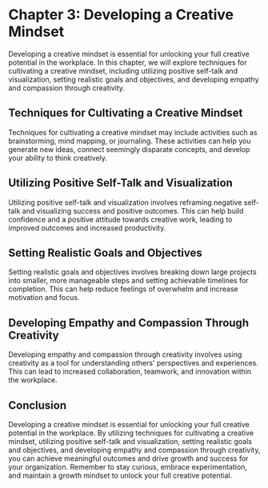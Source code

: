 Chapter 3: Developing a Creative Mindset
========================================

Developing a creative mindset is essential for unlocking your full creative potential in the workplace. In this chapter, we will explore techniques for cultivating a creative mindset, including utilizing positive self-talk and visualization, setting realistic goals and objectives, and developing empathy and compassion through creativity.

Techniques for Cultivating a Creative Mindset
---------------------------------------------

Techniques for cultivating a creative mindset may include activities such as brainstorming, mind mapping, or journaling. These activities can help you generate new ideas, connect seemingly disparate concepts, and develop your ability to think creatively.

Utilizing Positive Self-Talk and Visualization
----------------------------------------------

Utilizing positive self-talk and visualization involves reframing negative self-talk and visualizing success and positive outcomes. This can help build confidence and a positive attitude towards creative work, leading to improved outcomes and increased productivity.

Setting Realistic Goals and Objectives
--------------------------------------

Setting realistic goals and objectives involves breaking down large projects into smaller, more manageable steps and setting achievable timelines for completion. This can help reduce feelings of overwhelm and increase motivation and focus.

Developing Empathy and Compassion Through Creativity
----------------------------------------------------

Developing empathy and compassion through creativity involves using creativity as a tool for understanding others' perspectives and experiences. This can lead to increased collaboration, teamwork, and innovation within the workplace.

Conclusion
----------

Developing a creative mindset is essential for unlocking your full creative potential in the workplace. By utilizing techniques for cultivating a creative mindset, utilizing positive self-talk and visualization, setting realistic goals and objectives, and developing empathy and compassion through creativity, you can achieve meaningful outcomes and drive growth and success for your organization. Remember to stay curious, embrace experimentation, and maintain a growth mindset to unlock your full creative potential.

